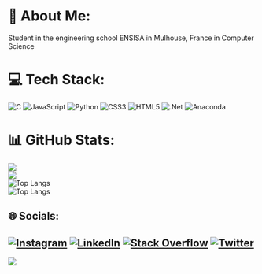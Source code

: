 # 💫 About Me:
Student in the engineering school ENSISA in Mulhouse, France in Computer Science<br>

# 💻 Tech Stack:
![C](https://img.shields.io/badge/c-%2300599C.svg?style=for-the-badge&logo=c&logoColor=white) ![JavaScript](https://img.shields.io/badge/javascript-%23323330.svg?style=for-the-badge&logo=javascript&logoColor=%23F7DF1E) ![Python](https://img.shields.io/badge/python-3670A0?style=for-the-badge&logo=python&logoColor=ffdd54) ![CSS3](https://img.shields.io/badge/css3-%231572B6.svg?style=for-the-badge&logo=css3&logoColor=white) ![HTML5](https://img.shields.io/badge/html5-%23E34F26.svg?style=for-the-badge&logo=html5&logoColor=white) ![.Net](https://img.shields.io/badge/.NET-5C2D91?style=for-the-badge&logo=.net&logoColor=white) ![Anaconda](https://img.shields.io/badge/Anaconda-%2344A833.svg?style=for-the-badge&logo=anaconda&logoColor=white)


# 📊 GitHub Stats:
![](https://github-readme-stats.vercel.app/api?username=Marc-Proux&theme=tokyonight&hide_border=true&include_all_commits=false&count_private=false)<br/>
![](https://github-readme-streak-stats.herokuapp.com/?user=Marc-Proux&theme=tokyonight&hide_border=true)<br/>
![Top Langs](https://github-readme-stats.vercel.app/api/top-langs/?username=Marc-Proux&theme=tokyonight&hide_border=true)<br/>
![Top Langs](https://github-readme-stats.vercel.app/api/top-langs/?username=Marc-Proux&theme=tokyonight&count-private=true)


## 🌐 Socials:
[![Instagram](https://img.shields.io/badge/Instagram-%23E4405F.svg?logo=Instagram&logoColor=white)](https://instagram.com/marc_prx) [![LinkedIn](https://img.shields.io/badge/LinkedIn-%230077B5.svg?logo=linkedin&logoColor=white)](https://linkedin.com/in/marc-proux-b25b851ab) [![Stack Overflow](https://img.shields.io/badge/-Stackoverflow-FE7A16?logo=stack-overflow&logoColor=white)](https://stackoverflow.com/users/20854137) [![Twitter](https://img.shields.io/badge/Twitter-%231DA1F2.svg?logo=Twitter&logoColor=white)](https://twitter.com/@PrxMarc) 
---
[![](https://visitcount.itsvg.in/api?id=Marc-Proux&icon=0&color=0)](https://visitcount.itsvg.in)

